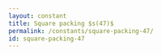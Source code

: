 ```yaml
---
layout: constant
title: Square packing $s(47)$
permalink: /constants/square-packing-47/
id: square-packing-47
---
```

